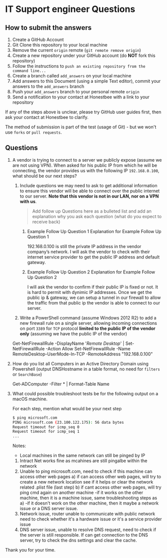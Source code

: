 # IT Support engineer Questions


## How to submit the answers

1. Create a GitHub Account
1. Git Clone this repository to your local machine
1. Remove the current `origin` remote (`git remote remove origin`)
1. Create a new repository under your GitHub account (do **NOT** fork this repository)
1. Follow the instructions to `push an existing repository from the command line...`
1. Create a branch called `add_answers` on your local machine
1. Add answers to this Document (using a simple Text editor), commit your answers to the `add_answers` branch
1. Push your `add_answers` branch to your personal remote `origin`
1. Send a notification to your contact at Honestbee with a link to your repository

If any of the steps above is unclear, please try GitHub user guides first, then ask your contact at Honestbee to clarify. 

The method of submission is part of the test (usage of Git) - but we won't use `forks` or `pull requests`. 

## Questions

1.  A vendor is trying to connect to a server we publicly expose (assume we are not using VPN). When asked for his public IP from which he will be connecting, the vendor provides us with the following IP `192.168.0.100`, what should be our next steps? 

    1.  Include questions we may need to ask to get additional information to ensure this vendor will be able to connect over the public internet to our server. __Note that this vendor is not in our LAN, nor on a VPN with us__.

        > Add follow up Questions here as a bulleted list and add an explanation why you ask each question (what do you expect to receive back)

        1.  Example Follow Up Question 1
            Explanation for Example Follow Up Question 1
            
            192.168.0.100 is still the private IP address in the vendor company’s network.
            I will ask the vendor to check with their internet service provider to get the public IP address and default gateway.
                    
        1.  Example Follow Up Question 2
            Explanation for Example Follow Up Question 2
            
            I will ask the vendor to confirm if their public IP is fixed or not. It is hard to permit with dynimic IP addresses.
            Once we get the public ip & gateway, we can setup a tunnel in our firewall to allow the traffic from that public ip
            the vendor is able to connect to our server.
            


    1.  Write a PowerShell command (assume Windows 2012 R2) to add a new firewall rule on a single server, allowing incoming connections on port `3389` for `TCP` protocol __limited to the public IP of the vendor only__ (assuming we have the public IP of the vendor)


    Get-NetFirewallRule -DisplayName '*Remote Desktop*' | Set-NetFirewallRule -Action Allow
    Set-NetFirewallRule -Name RemoteDesktop-UserMode-In-TCP -RemoteAddress "192.168.0.100"
    

1.  How do you list all Computers in an Active Directory Domain using Powershell (output DNSHostname in a table format, no need for `filters` or `SearchBase`)

    
    Get-ADComputer -Filter * | Format-Table Name
    

1.  What could possible troubleshoot tests be for the following output on a macOS machine. 
    
    For each step, mention what would be your next step

    ```bash
    $ ping microsoft.com
    PING microsoft.com (23.100.122.175): 56 data bytes
    Request timeout for icmp_seq 0
    Request timeout for icmp_seq 1
    ...
    ```

    Notes:

    -   Local machines in the same network can still be pinged by IP
    
    1. Intract Net works fine as mcahines are still pingalbe within the network
    2. Unable to ping microsoft.com, need to check if this machine can access other web pages
       a) if can access other web pages, will try to create a new network location see if it helps
          or clear the network related .plist file (last step)
       b) if cant access other web pages, will try ping cmd again on another machine
          -if it works on the other machine, then it is a machine issue, same troubleshooting steps as a)
          -if it doesn't work on the other machine, then it maybe a network issue or a DNS server issue.
    3. Network issue, router unable to communicate with public network
          need to check whether it's a hardware issue or it's a service provider issue 
    4. DNS server issue, unable to resolve DNS request, need to check if the server is still responsible.
          If can get connection to the DNS server, try to check the dns settings and clear the cache.

Thank you for your time.
